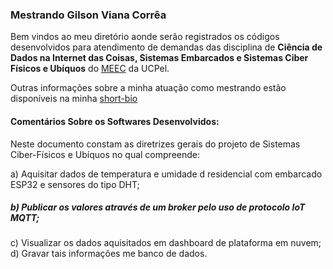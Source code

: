 ### Mestrando Gilson Viana Corrêa ###

Bem vindos ao meu diretório aonde serão registrados os códigos desenvolvidos para atendimento de demandas das disciplina de **Ciência de Dados na Internet das Coisas, Sistemas Embarcados e Sistemas Ciber Físicos e Ubíquos** do [MEEC](https://pos.ucpel.edu.br/ppgeec/) da UCPel.

Outras informações sobre a minha atuação como mestrando estão disponíveis na minha [short-bio](http://olaria.ucpel.edu.br/scfu/doku.php?id=gilson_viana_correa_short_bio)

#### Comentários Sobre os Softwares Desenvolvidos: ####
Neste documento constam as diretrizes gerais do projeto de Sistemas Ciber-Físicos e Ubíquos no qual compreende:

a) Aquisitar dados de temperatura e umidade d residencial com embarcado ESP32 e sensores do tipo DHT;
##### b) Publicar os valores através de um broker pelo uso de protocolo IoT MQTT; #####
c) Visualizar os dados aquisitados em dashboard de plataforma em nuvem;
d) Gravar tais informações me banco de dados.


